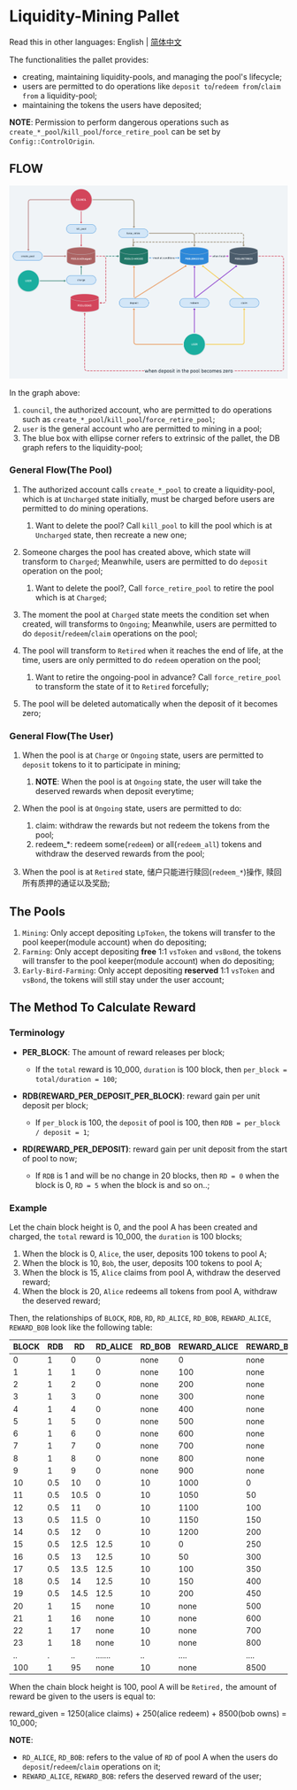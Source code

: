 # Liquidity-Mining Pallet

Read this in other languages: English | [简体中文](./README-CN.md)

The functionalities the pallet provides:

-   creating, maintaining liquidity-pools, and managing the pool's lifecycle;
-   users are permitted to do operations like `deposit to`/`redeem from`/`claim from` a liquidity-pool;
-   maintaining the tokens the users have deposited;

**NOTE**: Permission to perform dangerous operations such as `create_*_pool`/`kill_pool`/`force_retire_pool`
can be set by `Config::ControlOrigin`.

## FLOW

![flow](./img/liquidity-mining-flow@2x.png)

In the graph above:
1.  `council`, the authorized account, who are permitted to do operations such as `create_*_pool`/`kill_pool`/`force_retire_pool`;
2.  `user` is the general account who are permitted to mining in a pool;
3.  The blue box with ellipse corner refers to extrinsic of the pallet, the DB graph refers to the liquidity-pool;

### General Flow(The Pool)

1.  The authorized account calls `create_*_pool` to create a liquidity-pool, which is at `Uncharged` state initially, 
    must be charged before users are permitted to do mining operations.
    1.  Want to delete the pool? Call `kill_pool` to kill the pool which is at `Uncharged` state, then recreate a new one;

2.  Someone charges the pool has created above, which state will transform to `Charged`; Meanwhile, users are permitted to 
    do `deposit` operation on the pool;
    1.  Want to delete the pool?, Call `force_retire_pool` to retire the pool which is at `Charged`;

3.  The moment the pool at `Charged` state meets the condition set when created, will transforms to `Ongoing`; Meanwhile, users are permitted to do `deposit`/`redeem`/`claim` operations on the pool;

4.  The pool will transform to `Retired` when it reaches the end of life, at the time, users are only permitted to do
    `redeem` operation on the pool;
    1.  Want to retire the ongoing-pool in advance? Call `force_retire_pool` to transform the state of it to `Retired` forcefully;

5.  The pool will be deleted automatically when the deposit of it becomes zero;

### General Flow(The User)

1.  When the pool is at `Charge` or `Ongoing` state, users are permitted to `deposit` tokens to it to participate in mining;
    1.  **NOTE**: When the pool is at `Ongoing` state, the user will take the deserved rewards when deposit everytime;

2.  When the pool is at `Ongoing` state, users are permitted to do:
    1.  claim: withdraw the rewards but not redeem the tokens from the pool;
    2.  redeem\_\*: redeem some(`redeem`) or all(`redeem_all`) tokens and withdraw the deserved rewards from the pool;

3.  When the pool is at `Retired` state, 储户只能进行赎回(`redeem_*`)操作, 赎回所有质押的通证以及奖励;

## The Pools

1.  `Mining`: Only accept depositing `LpToken`, the tokens will transfer to the pool keeper(module account) when do depositing;
2.  `Farming`: Only accept depositing **free** 1:1 `vsToken` and `vsBond`, the tokens will transfer to the pool keeper(module account) when do depositing;
3.  `Early-Bird-Farming`: Only accept depositing **reserved** 1:1 `vsToken` and `vsBond`, the tokens will still stay under the user account;

## The Method To Calculate Reward

### Terminology

-   **PER_BLOCK**: The amount of reward releases per block;
    -   If the `total` reward is 10_000, `duration` is 100 block, then `per_block = total/duration = 100`;

-   **RDB(REWARD_PER_DEPOSIT_PER_BLOCK)**: reward gain per unit deposit per block;
    -   If `per_block` is 100, the `deposit` of pool is 100, then `RDB = per_block / deposit = 1`;

-   **RD(REWARD_PER_DEPOSIT)**: reward gain per unit deposit from the start of pool to now;
    -   If `RDB` is 1 and will be no change in 20 blocks, then `RD = 0` when the block is 0, `RD = 5` when the block is and so on..;

### Example

Let the chain block height is 0, and the pool A has been created and charged, the `total` reward is 10_000,
the `duration` is 100 blocks;

1.  When the block is 0, `Alice`, the user, deposits 100 tokens to pool A;
2.  When the block is 10, `Bob`, the user, deposits 100 tokens to pool A;
3.  When the block is 15, `Alice` claims from pool A, withdraw the deserved reward;
4.  When the block is 20, `Alice` redeems  all tokens from pool A, withdraw the deserved reward;

Then, the relationships of `BLOCK`, `RDB`, `RD`, `RD_ALICE`, `RD_BOB`, `REWARD_ALICE`, `REWARD_BOB` look like the following table:

| BLOCK | RDB | RD   | RD_ALICE | RD_BOB | REWARD_ALICE | REWARD_BOB |
| ----- | --- | ---- | -------- | ------ | ------------ | ---------- |
| 0     | 1   | 0    | 0        | none   | 0            | none       |
| 1     | 1   | 1    | 0        | none   | 100          | none       |
| 2     | 1   | 2    | 0        | none   | 200          | none       |
| 3     | 1   | 3    | 0        | none   | 300          | none       |
| 4     | 1   | 4    | 0        | none   | 400          | none       |
| 5     | 1   | 5    | 0        | none   | 500          | none       |
| 6     | 1   | 6    | 0        | none   | 600          | none       |
| 7     | 1   | 7    | 0        | none   | 700          | none       |
| 8     | 1   | 8    | 0        | none   | 800          | none       |
| 9     | 1   | 9    | 0        | none   | 900          | none       |
| 10    | 0.5 | 10   | 0        | 10     | 1000         | 0          |
| 11    | 0.5 | 10.5 | 0        | 10     | 1050         | 50         |
| 12    | 0.5 | 11   | 0        | 10     | 1100         | 100        |
| 13    | 0.5 | 11.5 | 0        | 10     | 1150         | 150        |
| 14    | 0.5 | 12   | 0        | 10     | 1200         | 200        |
| 15    | 0.5 | 12.5 | 12.5     | 10     | 0            | 250        |
| 16    | 0.5 | 13   | 12.5     | 10     | 50           | 300        |
| 17    | 0.5 | 13.5 | 12.5     | 10     | 100          | 350        |
| 18    | 0.5 | 14   | 12.5     | 10     | 150          | 400        |
| 19    | 0.5 | 14.5 | 12.5     | 10     | 200          | 450        |
| 20    | 1   | 15   | none     | 10     | none         | 500        |
| 21    | 1   | 16   | none     | 10     | none         | 600        |
| 22    | 1   | 17   | none     | 10     | none         | 700        |
| 23    | 1   | 18   | none     | 10     | none         | 800        |
| ..    | .   | ..   | .......  | ..     | ....         | ....       |
| 100   | 1   | 95   | none     | 10     | none         | 8500       |

When the chain block height is 100, pool A will be `Retired,` the amount of reward be given to the users is equal to:

reward_given = 1250(alice claims) + 250(alice redeem) + 8500(bob owns) = 10_000;

**NOTE**:

-   `RD_ALICE`, `RD_BOB`: refers to the value of `RD` of pool A when the users do `deposit`/`redeem`/`claim` operations on it;
-   `REWARD_ALICE`, `REWARD_BOB`: refers the deserved reward of the user;
